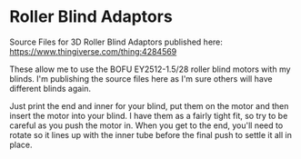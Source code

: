 # Roller Blind Adaptors
Source Files for 3D Roller Blind Adaptors published here: https://www.thingiverse.com/thing:4284569

These allow me to use the BOFU EY2512-1.5/28 roller blind motors with my blinds. I'm publishing the source files here as I'm sure others will have different blinds again.

Just print the end and inner for your blind, put them on the motor and then insert the motor into your blind. I have them as a fairly tight fit, so try to be careful as you push the motor in. When you get to the end, you'll need to rotate so it lines up with the inner tube before the final push to settle it all in place.
